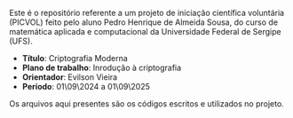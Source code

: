   Este é o repositório referente a um projeto de iniciação científica voluntária (PICVOL) feito pelo aluno Pedro Henrique de Almeida Sousa, do curso de matemática aplicada e computacional da Universidade Federal de Sergipe (UFS).

  - **Título**: Criptografia Moderna
  - **Plano de trabalho**: Inrodução à criptografia
  - **Orientador**: Evilson Vieira
  - **Período**: 01\09\2024 a 01\09\2025

  Os arquivos aqui presentes são os códigos escritos e utilizados no projeto.

